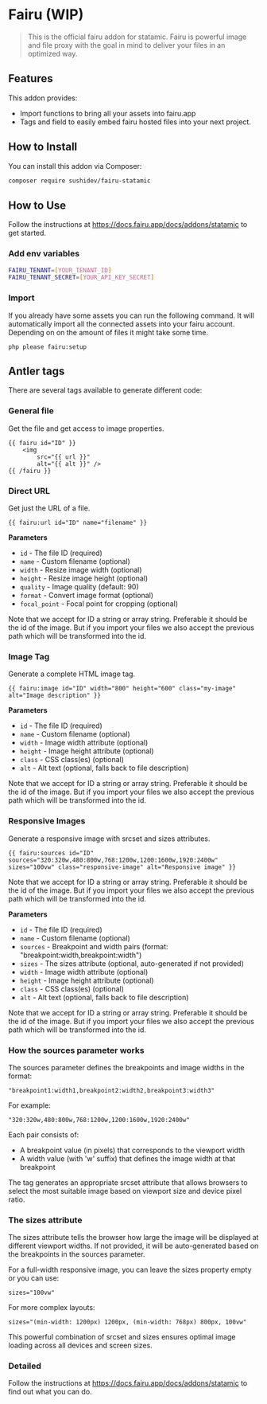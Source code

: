 # Fairu (WIP)

> This is the official fairu addon for statamic. Fairu is powerful image and file proxy with the goal in mind to deliver
> your files in an optimized way.

## Features

This addon provides:

- Import functions to bring all your assets into fairu.app
- Tags and field to easily embed fairu hosted files into your next project.

## How to Install

You can install this addon via Composer:

```bash
composer require sushidev/fairu-statamic
```

## How to Use

Follow the instructions at https://docs.fairu.app/docs/addons/statamic to get started.

### Add env variables

```bash
FAIRU_TENANT=[YOUR_TENANT_ID]
FAIRU_TENANT_SECRET=[YOUR_API_KEY_SECRET]
```

### Import

If you already have some assets you can run the following command. It will automatically import all the connected assets into your fairu account. Depending on on the amount of files it might take some time.

```
php please fairu:setup
```

## Antler tags

There are several tags available to generate different code:

### General file

Get the file and get access to image properties.

```antlers
{{ fairu id="ID" }}
    <img
        src="{{ url }}"
        alt="{{ alt }}" />
{{ /fairu }}
```

### Direct URL

Get just the URL of a file.

```antlers
{{ fairu:url id="ID" name="filename" }}
```

**Parameters**

- `id` - The file ID (required) 
- `⁠name` - Custom filename (optional)
- `⁠width` - Resize image width (optional)
- `⁠height` - Resize image height (optional)
- `⁠quality` - Image quality (default: 90)
- `⁠format` - Convert image format (optional)
- `⁠focal_point` - Focal point for cropping (optional)

Note that we accept for ID a string or array string.
Preferable it should be the id of the image. But if you import your files we also accept the previous path which will be transformed into the id.

### Image Tag

Generate a complete HTML image tag.

```antlers
{{ fairu:image id="ID" width="800" height="600" class="my-image" alt="Image description" }}
```

**Parameters**

- `⁠id` - The file ID (required)
- `⁠name` - Custom filename (optional)
- `⁠width` - Image width attribute (optional)
- `⁠height` - Image height attribute (optional)
- `⁠class` - CSS class(es) (optional)
- `⁠alt` - Alt text (optional, falls back to file description)

Note that we accept for ID a string or array string.
Preferable it should be the id of the image. But if you import your files we also accept the previous path which will be transformed into the id.

### Responsive Images

Generate a responsive image with srcset and sizes attributes.

```antlers
{{ fairu:sources id="ID" sources="320:320w,480:800w,768:1200w,1200:1600w,1920:2400w" sizes="100vw" class="responsive-image" alt="Responsive image" }}
```

Note that we accept for ID a string or array string.
Preferable it should be the id of the image. But if you import your files we also accept the previous path which will be transformed into the id.

**Parameters**

- `⁠id` - The file ID (required)
- `⁠name` - Custom filename (optional)
- `⁠sources` - Breakpoint and width pairs (format: "breakpoint:width,breakpoint:width")
- `⁠sizes` - The sizes attribute (optional, auto-generated if not provided)
- `⁠width` - Image width attribute (optional)
- `⁠height` - Image height attribute (optional)
- `⁠class` - CSS class(es) (optional)
- ⁠`alt` - Alt text (optional, falls back to file description)

Note that we accept for ID a string or array string.
Preferable it should be the id of the image. But if you import your files we also accept the previous path which will be transformed into the id.

### How the sources parameter works

The ⁠sources parameter defines the breakpoints and image widths in the format:

```
"breakpoint1:width1,breakpoint2:width2,breakpoint3:width3"
```

For example:

```
"320:320w,480:800w,768:1200w,1200:1600w,1920:2400w"
```

Each pair consists of:

- A breakpoint value (in pixels) that corresponds to the viewport width
- A width value (with 'w' suffix) that defines the image width at that breakpoint

The tag generates an appropriate ⁠srcset attribute that allows browsers to select the most suitable image based on viewport size and device pixel ratio.

### The sizes attribute

The ⁠sizes attribute tells the browser how large the image will be displayed at different viewport widths. If not provided, it will be auto-generated based on the breakpoints in the ⁠sources parameter.

For a full-width responsive image, you can leave the sizes property empty or you can use:

```
sizes="100vw"
```

For more complex layouts:

```
sizes="(min-width: 1200px) 1200px, (min-width: 768px) 800px, 100vw"
```

This powerful combination of ⁠srcset and ⁠sizes ensures optimal image loading across all devices and screen sizes.

### Detailed

Follow the instructions at https://docs.fairu.app/docs/addons/statamic to find out what you can do.
